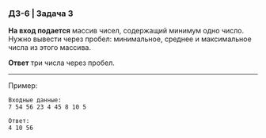### ДЗ-6 | Задача 3 ###


**На вход подается** массив чисел, содержащий минимум одно число. Нужно вывести через пробел: минимальное, среднее и максимальное числа из этого массива.

**Ответ** три числа через пробел.

--------
Пример: 

```
Входные данные:
7 54 56 23 4 45 8 10 5

Ответ:
4 10 56
```
